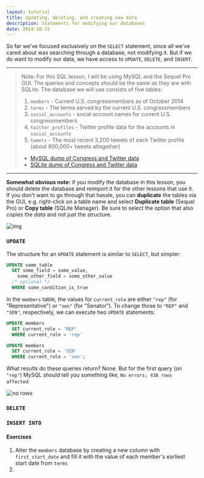 ```yaml
---
layout: tutorial
title: Updating, deleting, and creating new data
description: Statements for modifying our databases
date: 2014-10-15
---
```



So far we've focused exclusively on the `SELECT` statement, since all we've cared about was searching through a database, not modifying it. But if we do want to modify our data, we have access to `UPDATE`, `DELETE`,  and `INSERT`.


<!-- SPLIT_SUMMARY -->

--------------

> Note: For this SQL lesson, I will be using MySQL and the Sequel Pro GUI. The queries and concepts should be the same as they are with SQLite. The database we will use consists of five tables:
> 
> 1. `members` - Current U.S. congressmembers as of October 2014
> 2. `terms` - The terms served by the current U.S. congressmembers
> 3. `social_accounts` - social account names for current U.S. congressmembers
> 4. `twitter_profiles` - Twitter profile data for the accounts in `social_accounts`
> 5. `tweets` - The most recent 3,200 tweets of each Twitter profile (about 800,000+ tweets altogether)
> 
> - [MySQL dump of Congress and Twitter data](http://stash.padjo.org/dumps/sql/congress_twitter.sql.zip)
> - [SQLite dump of Congress and Twitter data](http://stash.padjo.org/dumps/sql/congress_twitter.sqlite.zip)

---------------


__Somewhat obvious note:__ if you modify the database in this lesson, you should delete the database and reimport it for the other lessons that use it. If you don't want to go through that hassle, you can __duplicate__ the tables via the GUI, e.g. right-click on a table name and select __Duplicate table__ (Sequel Pro) or __Copy table__ (SQLite Manager). Be sure to select the option that also copies the _data_ and not just the structure.

![img](files/tutorials/databases/right-click-copy-table-sqlite.png)



### `UPDATE`

The structure for an `UPDATE` statement is similar to `SELECT`, but simpler:

~~~sql
UPDATE some_table
  SET some_field = some_value, 
    some_other_field = some_other_value
  /* optional */
  WHERE some_condition_is_true
~~~


In the `members` table, the values for `current_role` are either `"rep"` (for "Representative") or `"sen"` (for "Senator"). To change those to `"REP"` and `"SEN"`, respectively, we can execute two `UPDATE` statements:

~~~sql
UPDATE members
  SET current_role = 'REP'
  WHERE current_role = 'rep'
~~~



~~~sql
UPDATE members
  SET current_role = 'SEN'
  WHERE current_role = 'sen';
~~~


What results do these queries return? None. But for the first query (on `"rep"`) MySQL should tell you something like, `No errors; 438 rows affected`:

![no rows](/files/tutorials/databases/update-no-rows-returned.jpg)





### `DELETE`


### `INSERT INTO`



#### Exercises

1. Alter the `members` database by creating a new column with `first_start_date` and fill it with the value of each member's earliest start date from `terms`
2. 

